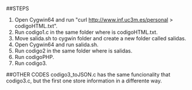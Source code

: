 ##STEPS

1. Open Cygwin64 and run "curl http://www.inf.uc3m.es/personal > codigoHTML.txt".
2. Run codigo1.c in the same folder where is codigoHTML.txt.
3. Move salida.sh to cygwin folder and create a new folder called salidas.
4. Open Cygwin64 and run salida.sh.
5. Run codigo2 in the same folder where is salidas.
6. Run codigoPHP.
7. Run codigo3.

##OTHER CODES
codigo3_toJSON.c has the same funcionality that codigo3.c, but the first one store information in a differente way.
